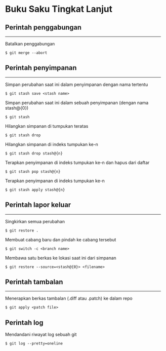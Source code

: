 # Buku Saku Tingkat Lanjut

## Perintah penggabungan

---

Batalkan penggabungan

`$ git merge --abort`

## Perintah penyimpanan

---

Simpan perubahan saat ini dalam penyimpanan dengan nama tertentu

`$ git stash save <stash name>`

Simpan perubahan saat ini dalam sebuah penyimpanan (dengan nama stash@{0})

`$ git stash`

Hilangkan simpanan di tumpukan teratas

`$ git stash drop`

Hilangkan simpanan di indeks tumpukan ke-n

`$ git stash drop stash@{n}`

Terapkan penyimpanan di indeks tumpukan ke-n dan hapus dari daftar

`$ git stash pop stash@{n}`

Terapkan penyimpanan di indeks tumpukan ke-n

`$ git stash apply stash@{n}`

## Perintah lapor keluar

---

Singkirkan semua perubahan

`$ git restore .`

Membuat cabang baru dan pindah ke cabang tersebut

`$ git switch -c <branch name>`

Membawa satu berkas ke lokasi saat ini dari simpanan

`$ git restore --source=<stash@{0}> <filename>`

## Perintah tambalan

---

Menerapkan berkas tambalan (.diff atau .patch) ke dalam repo

`$ git apply <patch file>`

## Perintah log

Mendandani riwayat log sebuah git

`$ git log --pretty=oneline`
